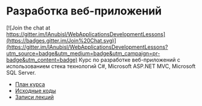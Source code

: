 # Разработка веб-приложений

[![Join the chat at https://gitter.im/lAnubisl/WebApplicationsDevelopmentLessons](https://badges.gitter.im/Join%20Chat.svg)](https://gitter.im/lAnubisl/WebApplicationsDevelopmentLessons?utm_source=badge&utm_medium=badge&utm_campaign=pr-badge&utm_content=badge)
Курс по разработке веб-приложений с использованием стека технологий C#, Microsoft ASP.NET MVC, Microsoft SQL Server.

* [План курса](https://github.com/lAnubisl/WebApplicationsDevelopmentLessons/blob/master/LessonsPlan.md)
* [Исходные коды](https://github.com/lAnubisl/WebApplicationsDevelopmentLessons)
* [Записи лекций](https://www.youtube.com/channel/UCQu1ll4WgyxuxMVsdMl0AMw)